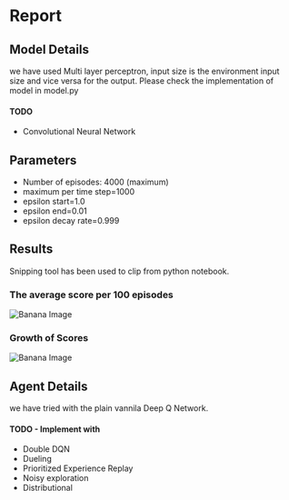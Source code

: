 # Report

## Model Details
we have used Multi layer perceptron, input size is the environment input size and vice versa for the output. Please check the implementation of model in model.py
####    TODO
- Convolutional Neural Network

## Parameters
* Number of episodes: 4000 (maximum)
* maximum per time step=1000
* epsilon start=1.0
* epsilon end=0.01
* epsilon decay rate=0.999

## Results
Snipping tool has been used to clip from python notebook.

### The average score per 100 episodes
![Banana Image](https://raw.githubusercontent.com/karthikrajkumar/vanilla-dqn/master/report2.JPG)

### Growth of Scores  
![Banana Image](https://raw.githubusercontent.com/karthikrajkumar/vanilla-dqn/master/report1.JPG)

## Agent Details
we have tried with the plain vannila Deep Q Network.
####    TODO - Implement with
*    Double DQN
*    Dueling 
*    Prioritized Experience Replay
*    Noisy exploration
*    Distributional
